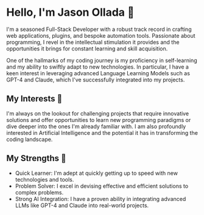 # Hello, I'm Jason Ollada 👋

I'm a seasoned Full-Stack Developer with a robust track record in crafting web applications, plugins, and bespoke automation tools. Passionate about programming, I revel in the intellectual stimulation it provides and the opportunities it brings for constant learning and skill acquisition.

One of the hallmarks of my coding journey is my proficiency in self-learning and my ability to swiftly adapt to new technologies. In particular, I have a keen interest in leveraging advanced Language Learning Models such as GPT-4 and Claude, which I've successfully integrated into my projects.

## My Interests 🌱

I'm always on the lookout for challenging projects that require innovative solutions and offer opportunities to learn new programming paradigms or dive deeper into the ones I'm already familiar with. I am also profoundly interested in Artificial Intelligence and the potential it has in transforming the coding landscape.

## My Strengths 💪

- Quick Learner: I'm adept at quickly getting up to speed with new technologies and tools.
- Problem Solver: I excel in devising effective and efficient solutions to complex problems.
- Strong AI Integration: I have a proven ability in integrating advanced LLMs like GPT-4 and Claude into real-world projects.



<!---
JasonO380/JasonO380 is a ✨ special ✨ repository because its `README.md` (this file) appears on your GitHub profile.
You can click the Preview link to take a look at your changes.
--->
